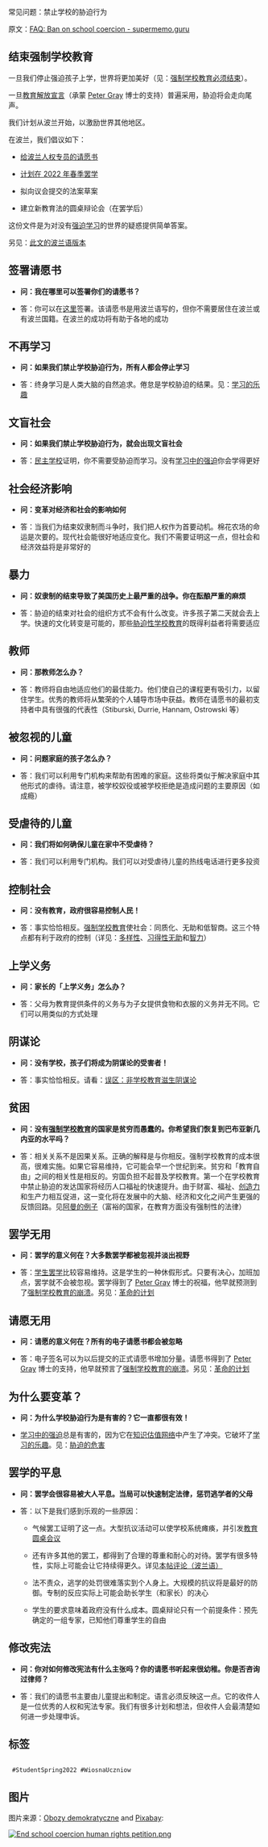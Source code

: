 常见问题：禁止学校的胁迫行为

原文：[FAQ: Ban on school coercion - supermemo.guru](https://supermemo.guru/wiki/FAQ:_Ban_on_school_coercion)

## 结束强制学校教育

一旦我们停止强迫孩子上学，世界将更加美好（见：[强制学校教育必须结束](https://supermemo.guru/wiki/Compulsory_schooling_must_end)）。

一旦[教育解放宣言](https://supermemo.guru/wiki/Declaration_of_Educational_Emancipation)（承蒙 [Peter Gray](https://supermemo.guru/wiki/Peter_Gray) 博士的支持）普遍采用，胁迫将会走向尾声。

我们计划从波兰开始，以激励世界其他地区。

在波兰，我们倡议如下：

- [给波兰人权专员的请愿书](https://supermemo.guru/wiki/Petition_to_the_Ombudsman_to_End_School_Coercion)

- [计划在 2022 年春季罢学](https://supermemo.guru/wiki/Student_Spring_2022)

- 拟向议会提交的法案草案

- 建立新教育法的圆桌辩论会（在罢学后）

这份文件是为对没有[强迫学习](https://supermemo.guru/wiki/Coercion_in_learning)的世界的疑惑提供简单答案。

另见：[此文的波兰语版本](https://supermemo.guru/wiki/Pytania_i_odpowiedzi:_Koniec_Przymusu_Szkolnego)

## 签署请愿书

- **问：我在哪里可以签署你们的请愿书？**

- 答：你可以在[这里](https://secure.avaaz.org/community_petitions/pl/rzecznik_praw_obywatelskich_prof_marcin_wiacek_szkolnictwo_bez_przymusu/?wUGJysb&utm_source=sharetools&utm_medium=twitter&utm_campaign=petition-1260503-szkolnictwo_bez_przymusu&utm_term=UGJysb%2Bpl)签署。该请愿书是用波兰语写的，但你不需要居住在波兰或有波兰国籍。在波兰的成功将有助于各地的成功

## 不再学习

- **问：如果我们禁止学校胁迫行为，所有人都会停止学习**

- 答：终身学习是人类大脑的自然追求。倦怠是学校胁迫的结果。见：[学习的乐趣](https://supermemo.guru/wiki/Pleasure_of_learning)

## 文盲社会

- **问：如果我们禁止学校胁迫行为，就会出现文盲社会**

- 答：[民主学校](https://supermemo.guru/wiki/Democratic_school)证明，你不需要受胁迫而学习。没有[学习中的强迫](https://supermemo.guru/wiki/Coercion_in_learning)你会学得更好

## 社会经济影响

- **问：变革对经济和社会的影响如何**

- 答：当我们为结束奴隶制而斗争时，我们把人权作为首要动机。棉花农场的命运是次要的。现代社会能很好地适应变化。我们不需要证明这一点，但社会和经济效益将是非常好的

## 暴力

- **问：奴隶制的结束导致了美国历史上最严重的战争。你在酝酿严重的麻烦**

- 答：胁迫的结束对社会的组织方式不会有什么改变。许多孩子第二天就会去上学。快速的文化转变是可能的，那些[胁迫性学校教育](https://supermemo.guru/wiki/Coercive_schooling)的既得利益者将需要适应

## 教师

- **问：那教师怎么办？**

- 答：教师将自由地适应他们的最佳能力。他们使自己的课程更有吸引力，以留住学生。优秀的教师将从繁荣的个人辅导市场中获益。教师在请愿书的最初支持者中具有很强的代表性（Stiburski, Durrie, Hannam, Ostrowski 等）

## 被忽视的儿童

- **问：问题家庭的孩子怎么办？**

- 答：我们可以利用专门机构来帮助有困难的家庭。这些将类似于解决家庭中其他形式的虐待。请注意，被学校奴役或被学校拒绝是造成问题的主要原因（如成瘾）

## 受虐待的儿童

- **问：我们将如何确保儿童在家中不受虐待？**

- 答：我们可以利用专门机构。我们可以对受虐待儿童的热线电话进行更多投资

## 控制社会

- **问：没有教育，政府很容易控制人民！**

- 答：事实恰恰相反。[强制学校教育](https://supermemo.guru/wiki/Compulsory_schooling)使社会：同质化、无助和低智商。这三个特点都有利于政府的控制（详见：[多样性](https://supermemo.guru/wiki/Diversity)、[习得性无助](https://supermemo.guru/wiki/Learned_helplessness)和[智力](https://supermemo.guru/wiki/Intelligence)）

## 上学义务

- **问：家长的「上学义务」怎么办？**

- 答：父母为教育提供条件的义务与为子女提供食物和衣服的义务并无不同。它们可以用类似的方式处理

## 阴谋论

- **问：没有学校，孩子们将成为阴谋论的受害者！**

- 答：事实恰恰相反。请看：[误区：非学校教育滋生阴谋论](https://supermemo.guru/wiki/Myth:_Unschooling_breeds_conspiracy_theories)

## 贫困

- **问：没有[强制学校教育](https://supermemo.guru/wiki/Compulsory_schooling)的国家是贫穷而愚蠢的。你希望我们恢复到巴布亚新几内亚的水平吗？**

- 答：相关关系不是因果关系。正确的解释是与你相反。强制学校教育的成本很高，很难实施。如果它容易维持，它可能会早一个世纪到来。贫穷和「教育自由」之间的相关性是相反的。穷国负担不起普及学校教育。第一个在学校教育中禁止胁迫的发达国家将经历人口福祉的快速提升。由于财富、福祉、[创造力](https://supermemo.guru/wiki/Creativity)和生产力相互促进，这一变化将在发展中的大脑、经济和文化之间产生更强的反馈回路。见[阿曼的例子](https://en.wikipedia.org/wiki/Education_in_Oman)（富裕的国家，在教育方面没有强制性的法律）

## 罢学无用

- **问：罢学的意义何在？大多数罢学都被忽视并淡出视野**

- 答：[学生罢学](https://supermemo.guru/wiki/Student_Spring_2022)比较容易维持。这是学生的一种休假形式。只要有决心，加班加点，罢学就不会被忽视。罢学得到了 [Peter Gray](https://supermemo.guru/wiki/Peter_Gray) 博士的祝福，他早就预测到了[强制学校教育的崩溃](https://supermemo.guru/wiki/Gray:_Coercive_school_system_will_collapse_soon)。另见：[革命的计划](https://supermemo.guru/wiki/Plan_for_the_Revolution)

## 请愿无用

- **问：请愿的意义何在？所有的电子请愿书都会被忽略**

- 答：电子签名可以为以后提交的正式请愿书增加分量。请愿书得到了 [Peter Gray](https://supermemo.guru/wiki/Peter_Gray) 博士的支持，他早就预言了[强制学校教育的崩溃](https://supermemo.guru/wiki/Gray:_Coercive_school_system_will_collapse_soon)。另见：[革命的计划](https://supermemo.guru/wiki/Plan_for_the_Revolution)

## 为什么要变革？

- **问：为什么学校胁迫行为是有害的？它一直都很有效！**

- [学习中的强迫](https://supermemo.guru/wiki/Coercion_in_learning)总是有害的，因为它在[知识估值网络](https://supermemo.guru/wiki/Knowledge_valuation_network)中产生了冲突。它破坏了[学习的乐趣](https://supermemo.guru/wiki/Pleasure_of_learning)。见：[胁迫的危害](https://supermemo.guru/wiki/File:Neural_competition_between_the_learn_drive_and_the_system_of_rewards_at_school.png)

## 罢学的平息

- **问：罢学会很容易被大人平息。当局可以快速制定法律，惩罚逃学者的父母**

- 答：以下是我们感到乐观的一些原因：

  - 气候罢工证明了这一点。大型抗议活动可以使学校系统瘫痪，并引发[教育圆桌会议](https://supermemo.guru/wiki/Educational_round_table)

  - 还有许多其他的罢工，都得到了合理的尊重和耐心的对待。罢学有很多特性，实际上可能会让它持续得更久。详见[本帖评论（波兰语）](https://www.facebook.com/groups/741918749980449/posts/1029813437857644/)

  - 法不责众，逃学的处罚很难落实到个人身上。大规模的抗议将是最好的防御。专制的反应实际上可能会助长学生（和家长）的决心

  - 学生的要求意味着政府没有什么成本。圆桌辩论只有一个前提条件：预先确定的一组专家，已知他们尊重学生的自由

## 修改宪法

- **问：你对如何修改宪法有什么主张吗？你的请愿书听起来很幼稚。你是否咨询过律师？**

- 答：我们的请愿书主要由儿童提出和制定。语言必须反映这一点。它的收件人是一位优秀的人权和宪法专家。我们有很多计划和想法，但收件人会最清楚如何进一步处理申诉。

## 标签

```

 #StudentSpring2022 #WiosnaUczniow

```

## 图片

图片来源：[Obozy demokratyczne](https://www.facebook.com/obozydemokratyczne) and [Pixabay](https://pixabay.com/):

[![End school coercion human rights petition.png](https://supermemo.guru/images/thumb/2/27/End_school_coercion_human_rights_petition.png/400px-End_school_coercion_human_rights_petition.png)](https://supermemo.guru/wiki/File:End_school_coercion_human_rights_petition.png)